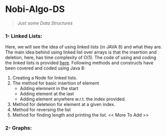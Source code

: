 # Nobi-Algo-DS
> *Just some Data Structures*

### 1- Linked Lists:
Here, we will see the idea of using linked lists (in JAVA 8) and what they are.
The main idea behind using linked list over arrays is that the insertion and deletion, here, has time complexity of O(1).
The code of using and coding the linked lists is provided [here](https://github.com/nobi1007/Nobi-Algo-DS/blob/master/LinkedLists.java).
Following methods and constructs have been covered and coded using Java 8:
1. Creating a Node for linked lists.
2. The method for basic insertion of element
   - Adding elemnent in the start
   - Adding element at the last
   - Adding element anywhere w.r.t. the index provided.
3. Method for deleteion for element at a given index.
4. Method for reversing the list
5. Method for finding length and printing the list.
<< More To Add >>

### 2- Graphs:
